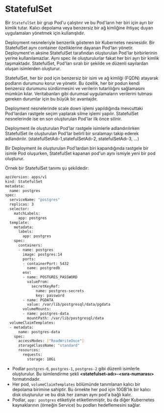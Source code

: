 
# StatefulSet

Bir `StatefulSet` bir grup Pod'u çalıştırır ve bu Pod'ların her biri için ayrı bir kimlik tutar. Kalıcı depolama veya benzersiz bir ağ kimliğine ihtiyaç duyan uygulamaları yönetmek için kullanışlıdır.

Deployment nesneleriyle benzerlik gösteren bir Kubernetes nesnesidir. Bir StatefulSet aynı container özelliklerine dayanan Pod'ları yönetir. Deployment'ın aksine StatefulSet tarafından oluşturulan Pod'lar birbirlerinin yerine kullanılamazlar. Aynı spec ile oluşturulurlar fakat her biri ayrı bir kimlik taşımaktadır. StatefulSet, Pod'ları sıralı bir şekilde ve düzenli sayılardan oluşan isimlerden oluşturur.

StatefulSet, her bir pod için benzersiz bir isim ve ağ kimliği (FQDN) atayarak podların durumunu korur ve yönetir. Bu özellik, her bir podun kendi benzersiz durumunu sürdürmesini ve verilerin tutarlılığını sağlamasını mümkün kılar. Veritabanları gibi durumsal uygulamaların verilerini tutması gereken durumlar için bu büyük bir avantajdır.

Deployment nesnelerinde scale down işlemi yapıldığında mevcuttaki Pod'lardan rastgele seçim yaplarak silme işlemi yapılır. StatefulSet nesnelerinde ise en son oluşturulan Pod'lar ilk önce silinir.

Deployment ile oluşturulan Pod'lar rastgele isimlerle adlandırılırken StatefulSet ile oluşturulan Pod'lar belirli bir sıralamayı takip ederek adlandırılır. (statefulSetAdı-1,statefulSetAdı-2, statefulSetAdı-3, ...)

Bir Deployment ile oluşturulan Pod'lardan biri kapandığında rastgele bir isimle Pod oluşurken, StatefulSet kapanan pod'un aynı ismiyle yeni bir pod oluşturur.

Örnek bir StatefulSet tanımı şu şekildedir:

```bash
apiVersion: apps/v1
kind: StatefulSet
metadata:
  name: postgres
spec:
  serviceName: "postgres"
  replicas: 3
  selector:
    matchLabels:
      app: postgres
  template:
    metadata:
      labels:
        app: postgres
    spec:
      containers:
      - name: postgres
        image: postgres:14
        ports:
        - containerPort: 5432
          name: postgredb
        env:
        - name: POSTGRES_PASSWORD
          valueFrom:
            secretKeyRef:
              name: postgres-secrets
              key: password
        - name: PGDATA
          value: /var/lib/postgresql/data/pgdata
        volumeMounts:
        - name: postgres-data
          mountPath: /var/lib/postgresql/data
  volumeClaimTemplates:
  - metadata:
      name: postgres-data
    spec:
      accessModes: ["ReadWriteOnce"]
      storageClassName: "standard"
      resources:
        requests:
          storage: 10Gi
```
- Podlar `postgres-0`, `postgres-1`, `postgres-2` gibi düzenli isimlerle oluşturulur. Bu isimlendirme şekli **<statefulset-adı>-<sıra-numarası>** formatındadır.
- Her pod, `volumeClaimTemplates` bölümünde tanımlanan kalıcı bir depolama birimine sahiptir. Bu örnekte her pod için 10GB'lık bir kalıcı disk oluşturulur ve bu disk her zaman aynı pod'a bağlı kalır.
- Podlar, `app: postgres` etiketiyle etiketlenmiştir, bu da diğer Kubernetes kaynaklarının (örneğin Service) bu podları hedeflemesini sağlar.

